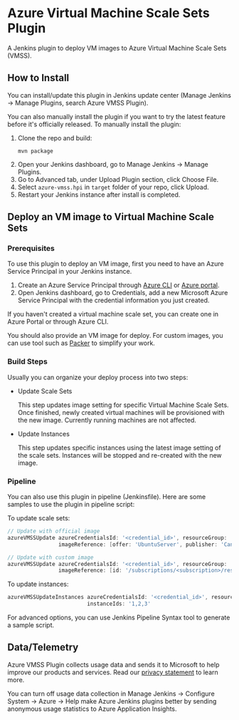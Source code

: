 # Azure Virtual Machine Scale Sets Plugin

A Jenkins plugin to deploy VM images to Azure Virtual Machine Scale Sets (VMSS).

## How to Install

You can install/update this plugin in Jenkins update center (Manage Jenkins -> Manage Plugins, search Azure VMSS Plugin).

You can also manually install the plugin if you want to try the latest feature before it's officially released.
To manually install the plugin:

1. Clone the repo and build:
   ```
   mvn package
   ```
2. Open your Jenkins dashboard, go to Manage Jenkins -> Manage Plugins.
3. Go to Advanced tab, under Upload Plugin section, click Choose File.
4. Select `azure-vmss.hpi` in `target` folder of your repo, click Upload.
5. Restart your Jenkins instance after install is completed.

## Deploy an VM image to Virtual Machine Scale Sets

### Prerequisites

To use this plugin to deploy an VM image, first you need to have an Azure Service Principal in your Jenkins instance.

1. Create an Azure Service Principal through [Azure CLI](https://docs.microsoft.com/en-us/cli/azure/create-an-azure-service-principal-azure-cli?toc=%2fazure%2fazure-resource-manager%2ftoc.json) or [Azure portal](https://docs.microsoft.com/en-us/azure/azure-resource-manager/resource-group-create-service-principal-portal).
2. Open Jenkins dashboard, go to Credentials, add a new Microsoft Azure Service Principal with the credential information you just created.

If you haven't created a virtual machine scale set, you can create one in Azure Portal or through Azure CLI.

You should also provide an VM image for deploy. For custom images, you can use tool such as [Packer](https://www.packer.io) to simplify your work.

### Build Steps

Usually you can organize your deploy process into two steps:

* Update Scale Sets

    This step updates image setting for specific Virtual Machine Scale Sets. Once finished, newly created virtual machines will be provisioned with the new image. Currently running machines are not affected.
    
* Update Instances

    This step updates specific instances using the latest image setting of the scale sets. Instances will be stopped and re-created with the new image.

### Pipeline

You can also use this plugin in pipeline (Jenkinsfile). Here are some samples to use the plugin in pipeline script:

To update scale sets:

```groovy
// Update with official image
azureVMSSUpdate azureCredentialsId: '<credential_id>', resourceGroup: '<resource_group_name>', name: '<name>',
                imageReference: [offer: 'UbuntuServer', publisher: 'Canonical', sku: '16.04-LTS', version: 'latest']

// Update with custom image
azureVMSSUpdate azureCredentialsId: '<credential_id>', resourceGroup: '<resource_group_name>', name: '<name>',
                imageReference: [id: '/subscriptions/<subscription>/resourceGroups/<resource_group_name>/providers/Microsoft.Compute/images/<image_name>']
```

To update instances:

```groovy
azureVMSSUpdateInstances azureCredentialsId: '<credential_id>', resourceGroup: '<resource_group_name>', name: '<name>',
                         instanceIds: '1,2,3'
```

For advanced options, you can use Jenkins Pipeline Syntax tool to generate a sample script.

## Data/Telemetry

Azure VMSS Plugin collects usage data and sends it to Microsoft to help improve our products and services. Read our [privacy statement](http://go.microsoft.com/fwlink/?LinkId=521839) to learn more.

You can turn off usage data collection in Manage Jenkins -> Configure System -> Azure -> Help make Azure Jenkins plugins better by sending anonymous usage statistics to Azure Application Insights.